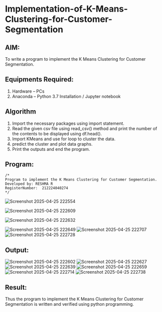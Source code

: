 # Implementation-of-K-Means-Clustering-for-Customer-Segmentation

## AIM:
To write a program to implement the K Means Clustering for Customer Segmentation.

## Equipments Required:
1. Hardware – PCs
2. Anaconda – Python 3.7 Installation / Jupyter notebook

## Algorithm
1. Import the necessary packages using import statement.
2. Read the given csv file using read_csv() method and print the number of the contents to be displayed using df.head().
3. Import KMeans and use for loop to cluster the data.
4. predict the cluster and plot data graphs.
5. Print the outputs and end the program.

## Program:
```
/*
Program to implement the K Means Clustering for Customer Segmentation.
Developed by: RESHMA R
RegisterNumber:  212224040274
*/
```
![Screenshot 2025-04-25 222554](https://github.com/user-attachments/assets/2032a456-fe9a-4baa-8ac2-1d432a128117)


![Screenshot 2025-04-25 222609](https://github.com/user-attachments/assets/48179235-ea2b-44cf-bf32-04b349beff8c)


![Screenshot 2025-04-25 222632](https://github.com/user-attachments/assets/a3cbc2e0-4fda-473c-bddf-760bf3e46427)


![Screenshot 2025-04-25 222649](https://github.com/user-attachments/assets/55b2c007-6261-4e4f-9443-a9bac543bd4e)
![Screenshot 2025-04-25 222707](https://github.com/user-attachments/assets/d1a4078a-3e9e-4e1d-b1ef-3f1d5e80cc4c)
![Screenshot 2025-04-25 222728](https://github.com/user-attachments/assets/9777d99f-8237-4845-978b-76bf9b50d16a)

## Output:
![Screenshot 2025-04-25 222602](https://github.com/user-attachments/assets/4ec03b1d-6656-4395-9b55-aef58865e977)
![Screenshot 2025-04-25 222627](https://github.com/user-attachments/assets/2df164ca-4d40-44fc-888c-10222d68ec1f)
![Screenshot 2025-04-25 222639](https://github.com/user-attachments/assets/57f9bc0b-13b1-4ccd-b97c-0d94d0c669f1)
![Screenshot 2025-04-25 222659](https://github.com/user-attachments/assets/9a2047f3-1fa7-4b65-a35c-d11b92cd8bb7)
![Screenshot 2025-04-25 222714](https://github.com/user-attachments/assets/1a28b951-6625-4018-824a-e84c81c6363e)
![Screenshot 2025-04-25 222738](https://github.com/user-attachments/assets/58eec065-6ddf-4fd6-a6c3-7f2bfd4fa26d)


## Result:
Thus the program to implement the K Means Clustering for Customer Segmentation is written and verified using python programming.
